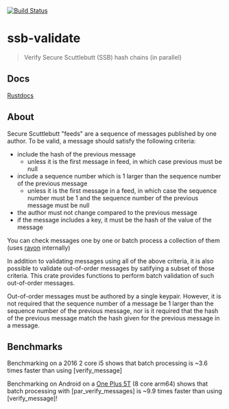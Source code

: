 [![Build Status](https://travis-ci.org/sunrise-choir/ssb-validate.svg?branch=master)](https://travis-ci.org/sunrise-choir/ssb-validate)
# ssb-validate

> Verify Secure Scuttlebutt (SSB) hash chains (in parallel)

## Docs

[Rustdocs](https://sunrise-choir.github.io/ssb-validate/ssb_validate/index.html)

## About

Secure Scuttlebutt "feeds" are a sequence of messages published by one author.
To be valid, a message should satisfy the following criteria:

 - include the hash of the previous message
   - unless it is the first message in feed, in which case previous must be null
 - include a sequence number which is 1 larger than the sequence number of the previous message
   - unless it is the first message in a feed, in which case the sequence number must be 1 and the sequence number of the previous message must be null
 - the author must not change compared to the previous message
 - if the message includes a key, it must be the hash of the value of the message

You can check messages one by one or batch process a collection of them (uses [rayon](https://docs.rs/rayon/1.2.0/rayon/index.html) internally)

In addition to validating messages using all of the above criteria, it is also possible to validate out-of-order messages by satifying a subset of those criteria. This crate provides functions to perform batch validation of such out-of-order messages.

Out-of-order messages must be authored by a single keypair. However, it is not required that the sequence number of a message be 1 larger than the sequence number of the previous message, nor is it required that the hash of the previous message match the hash given for the previous message in a message.

## Benchmarks

Benchmarking on a 2016 2 core i5 shows that batch processing  is ~3.6 times faster than using [verify_message] 

Benchmarking on Android on a [One Plus 5T](https://en.wikipedia.org/wiki/OnePlus_5T) (8 core arm64) shows that batch processing with [par_verify_messages] is ~9.9 times faster than using [verify_message]! 

